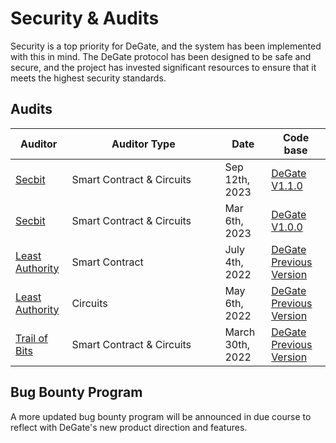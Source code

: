 # Security & Audits

Security is a top priority for DeGate, and the system has been implemented with this in mind. The DeGate protocol has been designed to be safe and secure, and the project has invested significant resources to ensure that it meets the highest security standards.

## Audits

<table><thead><tr><th>Auditor</th><th width="229">Auditor Type</th><th>Date</th><th>Code base</th></tr></thead><tbody><tr><td><a href="https://github.com/degatedev/protocols/blob/degate_mainnet/packages/loopring_v3/security_audit/DeGate_Report_EN-final20230912.pdf">Secbit</a></td><td>Smart Contract &#x26; Circuits</td><td>Sep 12th, 2023</td><td><a href="https://github.com/degatedev/protocols/tree/degate1.1.0">DeGate V1.1.0</a></td></tr><tr><td><a href="https://github.com/degatedev/protocols/blob/degate_mainnet/packages/loopring_v3/security_audit/DeGate_Report_EN-final2023.pdf">Secbit</a></td><td>Smart Contract &#x26; Circuits</td><td>Mar 6th, 2023</td><td><a href="https://github.com/degatedev/protocols/tree/degate1.0.0">DeGate V1.0.0</a></td></tr><tr><td><a href="https://github.com/degatedev/protocols/blob/degate_mainnet/packages/loopring_v3/security_audit/Least%20Authority%20-%20DeGate%20DAO%20DeGate%20Smart%20Contracts%20Updated%20Final%20Audit%20Report.pdf">Least Authority</a></td><td>Smart Contract</td><td>July 4th, 2022</td><td><a href="https://github.com/degatedev/protocols/tree/degate_leastauthority_audit">DeGate Previous Version</a></td></tr><tr><td><a href="https://github.com/degatedev/protocols/blob/degate_mainnet/packages/loopring_v3/security_audit/Least%20Authority%20-%20DeGate%20Technology%20DeGate%20zk-SNARK%20Circuit%20Final%20Audit%20Report.pdf">Least Authority</a></td><td>Circuits</td><td>May 6th, 2022</td><td><a href="https://github.com/degatedev/protocols/tree/degate_leastauthority_audit">DeGate Previous Version</a></td></tr><tr><td><a href="https://github.com/degatedev/protocols/blob/degate_mainnet/packages/loopring_v3/security_audit/Trailofbits%20-%20DeGate%20Final%20Audit%20Report.pdf">Trail of Bits</a></td><td>Smart Contract &#x26; Circuits</td><td>March 30th, 2022</td><td><a href="https://github.com/degatedev/protocols/tree/degate_trailofbits_audit">DeGate Previous Version</a></td></tr></tbody></table>

## Bug Bounty Program

A more updated bug bounty program will be announced in due course to reflect with DeGate's new product direction and features.



